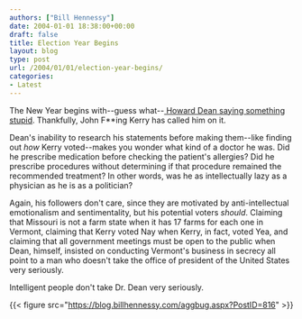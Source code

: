 ```yaml
---
authors: ["Bill Hennessy"]
date: 2004-01-01 18:38:00+00:00
draft: false
title: Election Year Begins
layout: blog
type: post
url: /2004/01/01/election-year-begins/
categories:
- Latest
---
```


The New Year begins with--guess what--[ Howard Dean saying something stupid](https://www.foxnews.com/story/0,2933,107128,00.html). Thankfully, John F**ing Kerry has called him on it.   
  
Dean's inability to research his statements before making them--like finding out _how_ Kerry voted--makes you wonder what kind of a doctor he was. Did he prescribe medication before checking the patient's allergies? Did he prescribe procedures without determining if that procedure remained the recommended treatment? In other words, was he as intellectually lazy as a physician as he is as a politician?   
  
Again, his followers don't care, since they are motivated by anti-intellectual emotionalism and sentimentality, but his potential voters _should_. Claiming that Missouri is not a farm state when it has 17 farms for each one in Vermont, claiming that Kerry voted Nay when Kerry, in fact, voted Yea, and claiming that all government meetings must be open to the public when Dean, himself, insisted on conducting Vermont's business in secrecy all point to a man who doesn't take the office of president of the United States very seriously.   
  
Intelligent people don't take Dr. Dean very seriously.

{{< figure src="https://blog.billhennessy.com/aggbug.aspx?PostID=816" >}}

